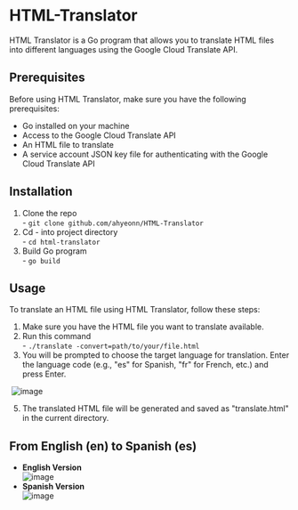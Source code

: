# HTML-Translator
HTML Translator is a Go program that allows you to translate HTML files into different languages using the Google Cloud Translate API.
## Prerequisites
Before using HTML Translator, make sure you have the following prerequisites:

- Go installed on your machine
- Access to the Google Cloud Translate API
- An HTML file to translate
- A service account JSON key file for authenticating with the Google Cloud Translate API

## Installation
1. Clone the repo
<br /> - ```git clone github.com/ahyeonn/HTML-Translator```
3. Cd - into project directory
<br/> - ```cd html-translator```
4. Build Go program
<br/> - ```go build```
## Usage
To translate an HTML file using HTML Translator, follow these steps:
1. Make sure you have the HTML file you want to translate available.
2. Run this command
<br/> - ```./translate -convert=path/to/your/file.html```
3. You will be prompted to choose the target language for translation. Enter the language code (e.g., "es" for Spanish, "fr" for French, etc.) and press Enter.

&nbsp;![image](https://github.com/Ahyeonn/HTML-Translator/assets/57298293/adee9e2e-2f03-486e-b946-36e86feeed7c)&nbsp;

5. The translated HTML file will be generated and saved as "translate.html" in the current directory.
## From English (en) to Spanish (es)
- <b>English Version</b>
<br/> ![image](https://github.com/Ahyeonn/HTML-Translator/assets/57298293/cccec675-581e-4c50-87ce-16ee2e15f1ab) <br/>
- <b>Spanish Version</b><br/>
![image](https://github.com/Ahyeonn/HTML-Translator/assets/57298293/507db554-220f-47e6-9624-6e897cb28cba)